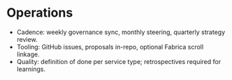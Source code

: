# Operations

- Cadence: weekly governance sync, monthly steering, quarterly strategy review.
- Tooling: GitHub issues, proposals in-repo, optional Fabrica scroll linkage.
- Quality: definition of done per service type; retrospectives required for learnings.
